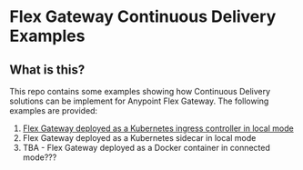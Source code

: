 # Flex Gateway Continuous Delivery Examples

## What is this?

This repo contains some examples showing how Continuous Delivery solutions can be implement for Anypoint Flex Gateway. The following examples are provided:

1. [Flex Gateway deployed as a Kubernetes ingress controller in local mode](k8s-ingress-controller/README.md)
2. Flex Gateway deployed as a Kubernetes sidecar in local mode
3. TBA - Flex Gateway deployed as a Docker container in connected mode???


